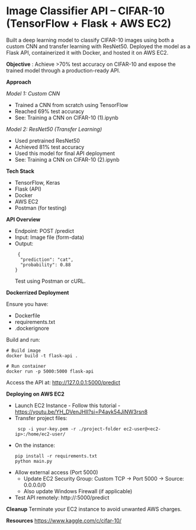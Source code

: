 #  Image Classifier API – CIFAR-10 (TensorFlow + Flask + AWS EC2)

Built a deep learning model to classify CIFAR-10 images using both a custom CNN and transfer learning with ResNet50. Deployed the model as a Flask API, containerized it with Docker, and hosted it on AWS EC2.

**Objective** : Achieve >70% test accuracy on CIFAR-10 and expose the trained model through a production-ready API.

**Approach**

*Model 1: Custom CNN*
* Trained a CNN from scratch using TensorFlow
* Reached 69% test accuracy
* See: Training a CNN on CIFAR-10 (1).ipynb

*Model 2: ResNet50 (Transfer Learning)*
* Used pretrained ResNet50
* Achieved 81% test accuracy
* Used this model for final API deployment
* See: Training a CNN on CIFAR-10 (2).ipynb

**Tech Stack**
* TensorFlow, Keras
* Flask (API)
* Docker
* AWS EC2
* Postman (for testing)

**API Overview**
* Endpoint: POST /predict
* Input: Image file (form-data)
* Output:
  ```
   {
    "prediction": "cat",
    "probability": 0.88
  }
  ```
  Test using Postman or cURL.


**Dockerrized Deployment**

Ensure you have:
* Dockerfile
* requirements.txt
* .dockerignore

Build and run:
```
# Build image
docker build -t flask-api .

# Run container
docker run -p 5000:5000 flask-api
```
Access the API at: http://127.0.0.1:5000/predict

**Deploying on AWS EC2**
* Launch EC2 Instance - Follow this tutorial - https://youtu.be/YH_DVenJHII?si=P4ayk54JiNW3rsn8
* Transfer project files:
  ```
   scp -i your-key.pem -r ./project-folder ec2-user@<ec2-ip>:/home/ec2-user/
  ```
* On the instance:
  ```
  pip install -r requirements.txt
  python main.py
  ```
* Allow external access (Port 5000)
   * Update EC2 Security Group: Custom TCP → Port 5000 → Source: 0.0.0.0/0
   * Also update Windows Firewall (if applicable)
 * Test API remotely: http://<your-ec2-public-ip>:5000/predict

**Cleanup**
Terminate your EC2 instance to avoid unwanted AWS charges.

**Resources**
https://www.kaggle.com/c/cifar-10/


 

